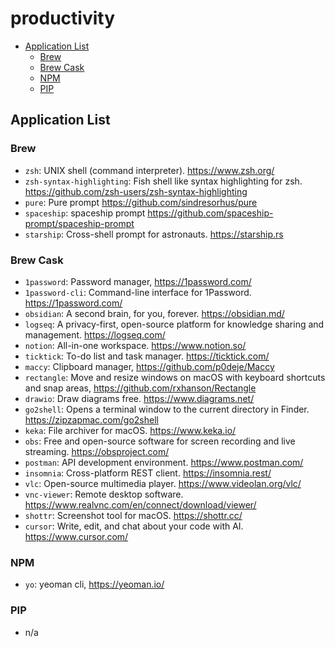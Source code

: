 # productivity

- [Application List](#application-list)
  - [Brew](#brew)
  - [Brew Cask](#brew-cask)
  - [NPM](#npm)
  - [PIP](#pip)

## Application List

### Brew

- `zsh`: UNIX shell (command interpreter). <https://www.zsh.org/>
- `zsh-syntax-highlighting`: Fish shell like syntax highlighting for zsh. <https://github.com/zsh-users/zsh-syntax-highlighting>
- `pure`: Pure prompt <https://github.com/sindresorhus/pure>
- `spaceship`: spaceship prompt <https://github.com/spaceship-prompt/spaceship-prompt>
- `starship`: Cross-shell prompt for astronauts. <https://starship.rs>

### Brew Cask

- `1password`: Password manager, <https://1password.com/>
- `1password-cli`: Command-line interface for 1Password. <https://1password.com/>
- `obsidian`: A second brain, for you, forever. <https://obsidian.md/>
- `logseq`: A privacy-first, open-source platform for knowledge sharing and management. <https://logseq.com/>
- `notion`: All-in-one workspace. <https://www.notion.so/>
- `ticktick`: To-do list and task manager. <https://ticktick.com/>
- `maccy`: Clipboard manager, <https://github.com/p0deje/Maccy>
- `rectangle`: Move and resize windows on macOS with keyboard shortcuts and snap areas, <https://github.com/rxhanson/Rectangle>
- `drawio`: Draw diagrams free. <https://www.diagrams.net/>
- `go2shell`: Opens a terminal window to the current directory in Finder. <https://zipzapmac.com/go2shell>
- `keka`: File archiver for macOS. <https://www.keka.io/>
- `obs`: Free and open-source software for screen recording and live streaming. <https://obsproject.com/>
- `postman`: API development environment. <https://www.postman.com/>
- `insomnia`: Cross-platform REST client. <https://insomnia.rest/>
- `vlc`: Open-source multimedia player. <https://www.videolan.org/vlc/>
- `vnc-viewer`: Remote desktop software. <https://www.realvnc.com/en/connect/download/viewer/>
- `shottr`: Screenshot tool for macOS. <https://shottr.cc/>
- `cursor`: Write, edit, and chat about your code with AI. <https://www.cursor.com/>

### NPM

- `yo`: yeoman cli, <https://yeoman.io/>

### PIP

- n/a
